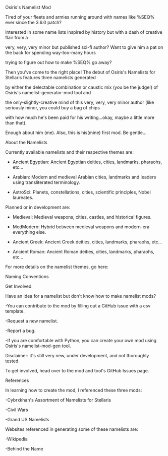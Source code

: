 Osiris's Namelist Mod


Tired of your fleets and armies running around with names like %SEQ% ever since the 3.6.0 patch? 

Interested in some name lists inspired by history but with a dash of creative flair from a 

very, very, very minor but published sci-fi author? Want to give him a pat on the back for spending way-too-many hours

trying to figure out how to make %SEQ% go away?



Then you've come to the right place! The debut of Osiris's Namelists for Stellaris features three namelists generated

by either the delectable combination or caustic mix (you be the judge!) of Osiris's namelist-generator-mod tool and

the only-slightly-creative mind of this very, very, very minor author (like seriously minor, you could buy a bag of chips

with how much he's been paid for his writing...okay, maybe a little more than that).



Enough about him (me). Also, this is his(mine) first mod. Be gentle...



About the Namelists



Currently available namelists and their respective themes are:



- Ancient Egyptian: Ancient Egyptian deities, cities, landmarks, pharaohs, etc...

- Arabian: Modern and medieval Arabian cities, landmarks and leaders using transliterated terminology.

- AstroSci: Planets, constellations, cities, scientific principles, Nobel laureates.



Planned or in development are:

- Medieval: Medieval weapons, cities, castles, and historical figures.

- MedModern: Hybrid between medieval weapons and modern-era everything else.

- Ancient Greek: Ancient Greek deities, cities, landmarks, pharaohs, etc...

- Ancient Roman: Ancient Roman deities, cities, landmarks, pharaohs, etc...



For more details on the namelist themes, go here:



Naming Conventions


Get Involved


Have an idea for a namelist but don't know how to make namelist mods? 

-You can contribute to the mod by filling out a GitHub issue with a csv template.

-Request a new namelist.

-Report a bug.

-If you are comfortable with Python, you can create your own mod using Osiris's namelist-mod-gen tool. 

Disclaimer: it's still very new, under development, and not thoroughly tested.



To get involved, head over to the mod and tool's GitHub Issues page.


References

In learning how to create the mod, I referenced these three mods:

-Cybrxkhan's Assortment of Namelists for Stellaris

-Civil Wars

-Grand US Namelists



Websites referenced in generating some of these namelists are:

-Wikipedia

-Behind the Name

